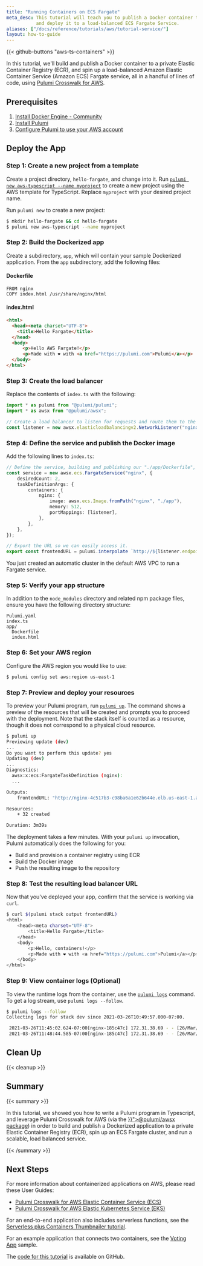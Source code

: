 ```yaml
---
title: "Running Containers on ECS Fargate"
meta_desc: This tutorial will teach you to publish a Docker container to Elastic Container Registry (ECR)
           and deploy it to a load-balanced ECS Fargate Service.
aliases: ["/docs/reference/tutorials/aws/tutorial-service/"]
layout: how-to-guide
---
```


{{< github-buttons "aws-ts-containers" >}}

In this tutorial, we'll build and publish a Docker container to a private Elastic Container Registry (ECR), and spin up a load-balanced Amazon Elastic Container Service (Amazon ECS) Fargate service, all in a handful of lines of code, using [Pulumi Crosswalk for AWS](/docs/guides/crosswalk/aws/).

## Prerequisites

1. [Install Docker Engine - Community](https://docs.docker.com/install/)
1. [Install Pulumi](/docs/get-started/install/)
1. [Configure Pulumi to use your AWS account](/registry/packages/aws/installation-configuration/)

## Deploy the App

### Step 1: Create a new project from a template

Create a project directory, `hello-fargate`, and change into it. Run [`pulumi new aws-typescript --name myproject`](/docs/reference/cli/pulumi_new) to create a new project using the AWS template for TypeScript. Replace `myproject` with your desired project name.

Run `pulumi new` to create a new project:

```bash
$ mkdir hello-fargate && cd hello-fargate
$ pulumi new aws-typescript --name myproject
```

### Step 2: Build the Dockerized app

Create a subdirectory, `app`, which will contain your sample Dockerized application. From the `app` subdirectory, add the following files:

#### **Dockerfile**

```docker
FROM nginx
COPY index.html /usr/share/nginx/html
```

#### **index.html**

```html
<html>
  <head><meta charset="UTF-8">
    <title>Hello Fargate</title>
  </head>
  <body>
      <p>Hello AWS Fargate!</p>
      <p>Made with ❤️ with <a href="https://pulumi.com">Pulumi</a></p>
  </body>
</html>
```

### Step 3: Create the load balancer

Replace the contents of `index.ts` with the following:

```typescript
import * as pulumi from "@pulumi/pulumi";
import * as awsx from "@pulumi/awsx";

// Create a load balancer to listen for requests and route them to the container.
const listener = new awsx.elasticloadbalancingv2.NetworkListener("nginx", { port: 80 });
```

### Step 4: Define the service and publish the Docker image

Add the following lines to `index.ts`:

```typescript
// Define the service, building and publishing our "./app/Dockerfile", and using the load balancer.
const service = new awsx.ecs.FargateService("nginx", {
    desiredCount: 2,
    taskDefinitionArgs: {
        containers: {
            nginx: {
                image: awsx.ecs.Image.fromPath("nginx", "./app"),
                memory: 512,
                portMappings: [listener],
            },
        },
    },
});

// Export the URL so we can easily access it.
export const frontendURL = pulumi.interpolate `http://${listener.endpoint.hostname}/`;
```

You just created an automatic cluster in the default AWS VPC to run a Fargate service.

### Step 5: Verify your app structure

In addition to the `node_modules` directory and related npm package files, ensure you have the following directory structure:

```
Pulumi.yaml
index.ts
app/
  Dockerfile
  index.html
```

### Step 6: Set your AWS region

Configure the AWS region you would like to use:

```bash
$ pulumi config set aws:region us-east-1
```

### Step 7: Preview and deploy your resources

To preview your Pulumi program, run [`pulumi up`](/docs/reference/cli/pulumi_up). The command shows a preview of the resources that will be created and prompts you to proceed with the deployment.  Note that the stack itself is counted as a resource, though it does not correspond to a physical cloud resource.

```bash
$ pulumi up
Previewing update (dev)
...
Do you want to perform this update? yes
Updating (dev)
...
Diagnostics:
  awsx:x:ecs:FargateTaskDefinition (nginx):
  ...

Outputs:
    frontendURL: "http://nginx-4c517b3-c98ba6a1e62b644e.elb.us-east-1.amazonaws.com/"

Resources:
    + 32 created

Duration: 3m39s
```

The deployment takes a few minutes. With your `pulumi up` invocation, Pulumi automatically does the following for you:

- Build and provision a container registry using ECR
- Build the Docker image
- Push the resulting image to the repository

### Step 8: Test the resulting load balancer URL

Now that you've deployed your app, confirm that the service is working via `curl`.

```bash
$ curl $(pulumi stack output frontendURL)
<html>
    <head><meta charset="UTF-8">
        <title>Hello Fargate</title>
    </head>
    <body>
        <p>Hello, containers!</p>
        <p>Made with ❤️ with <a href="https://pulumi.com">Pulumi</a></p>
    </body>
</html>
```

### Step 9: View container logs (Optional)

To view the runtime logs from the container, use the [`pulumi logs`](/docs/reference/cli/pulumi_logs) command. To get a log stream, use `pulumi logs --follow`.

```bash
$ pulumi logs --follow
Collecting logs for stack dev since 2021-03-26T10:49:57.000-07:00.

 2021-03-26T11:45:02.624-07:00[nginx-185c47c] 172.31.38.69 - - [26/Mar/2021:18:45:02 +0000] "GET / HTTP/1.1" 200 205 "-" "curl/7.64.1" "-"
 2021-03-26T11:48:44.585-07:00[nginx-185c47c] 172.31.38.69 - - [26/Mar/2021:18:48:44 +0000] "GET / HTTP/1.1" 200 205 "-" "Mozilla/5.0 (compatible; Nimbostratus-Bot/v1.3.2; http://cloudsystemnetworks.com)" "-"
```

## Clean Up

{{< cleanup >}}

## Summary

{{< summary >}}
<p>
    In this tutorial, we showed you how to write a Pulumi program in Typescript, and leverage
Pulumi Crosswalk for AWS (via the <a href="/docs/reference/pkg/nodejs/pulumi/awsx"
>}}">@pulumi/awsx package</a>) in order to build and publish a Dockerized application to a private
Elastic Container Registry (ECR), spin up an ECS Fargate cluster, and run a scalable, load balanced
service.
</p>
{{< /summary >}}

## Next Steps

For more information about containerized applications on AWS, please read these User Guides:

- [Pulumi Crosswalk for AWS Elastic Container Service (ECS)](/docs/guides/crosswalk/aws/ecs)
- [Pulumi Crosswalk for AWS Elastic Kubernetes Service (EKS)](/docs/guides/crosswalk/aws/eks)

For an end-to-end application also includes serverless functions, see the
[Serverless plus Containers Thumbnailer tutorial](/registry/packages/aws/how-to-guides/video-thumbnailer/).

For an example application that connects two containers, see the
[Voting App](https://github.com/pulumi/examples/tree/master/aws-ts-voting-app) sample.

The [code for this tutorial](https://github.com/pulumi/examples/tree/master/aws-ts-containers) is available on GitHub.
